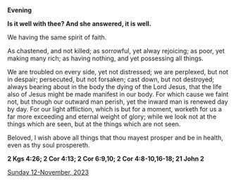 **Evening**

**Is it well with thee? And she answered, it is well.**
 
We having the same spirit of faith.
 
As chastened, and not killed; as sorrowful, yet alway rejoicing; as poor, yet making many rich; as having nothing, and yet possessing all things.
 
We are troubled on every side, yet not distressed; we are perplexed, but not in despair; persecuted, but not forsaken; cast down, but not destroyed; always bearing about in the body the dying of the Lord Jesus, that the life also of Jesus might be made manifest in our body. For which cause we faint not, but though our outward man perish, yet the inward man is renewed day by day. For our light affliction, which is but for a moment, worketh for us a far more exceeding and eternal weight of glory; while we look not at the things which are seen, but at the things which are not seen.
 
Beloved, I wish above all things that thou mayest prosper and be in health, even as thy soul prospereth.  

**2 Kgs 4:26; 2 Cor 4:13; 2 Cor 6:9,10; 2 Cor 4:8-10,16-18; 21 John 2**

[Sunday 12-November, 2023](https://t.me/daily_light)
